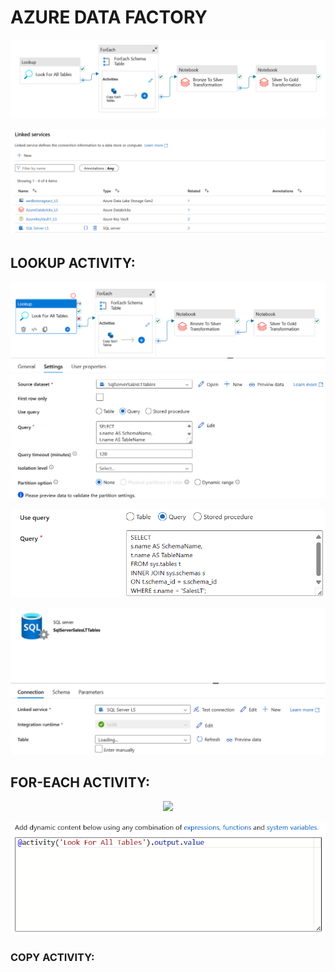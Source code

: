 # AZURE DATA FACTORY


<p align='center'>
  <img src='ADF_ETL_FinalPipleline.png'>
</p>
<p align='center'>
  <img src='LinkedServices.png'>
</p>
    
## LOOKUP ACTIVITY:

<p align='center'>
  <img src='LookUp Activity/Lookup_Setiitngs.png'>
</p>
<p align='center'>
  <img src='LookUp Activity/SQLQuery_SaleasLT_Tables.png'>
</p>
<p align='center'>
  <img src='LookUp Activity/LookUp_Activity_Dataset.png'>
</p>

## FOR-EACH ACTIVITY:
<p align='center'>
  <img src='ForEach Activity/LookUp Activity/ForEach_Settings.png'>
</p>
<p align='center'>
  <img src='ForEach Activity/ForEach_Expression.png'>
</p>

### COPY ACTIVITY:
